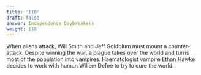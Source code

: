 ```yaml
---
title: '110'
draft: false
answer: Independence Daybreakers
weight: 110
---
```

When aliens attack, Will Smith and Jeff Goldblum must mount a counter-attack. Despite winning the war, a plague takes over the world and turns most of the population into vampires. Haematologist vampire Ethan Hawke decides to work with human Willem Defoe to try to cure the world.